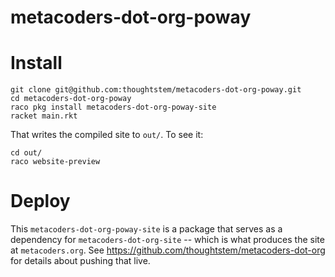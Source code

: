 metacoders-dot-org-poway
=====================

# Install

```
git clone git@github.com:thoughtstem/metacoders-dot-org-poway.git
cd metacoders-dot-org-poway
raco pkg install metacoders-dot-org-poway-site
racket main.rkt
```

That writes the compiled site to `out/`.  To see it:

```
cd out/
raco website-preview
```

# Deploy

This `metacoders-dot-org-poway-site` is a package that serves as a dependency for `metacoders-dot-org-site` -- which is what produces the site at `metacoders.org`.  See https://github.com/thoughtstem/metacoders-dot-org for details about pushing that live.

